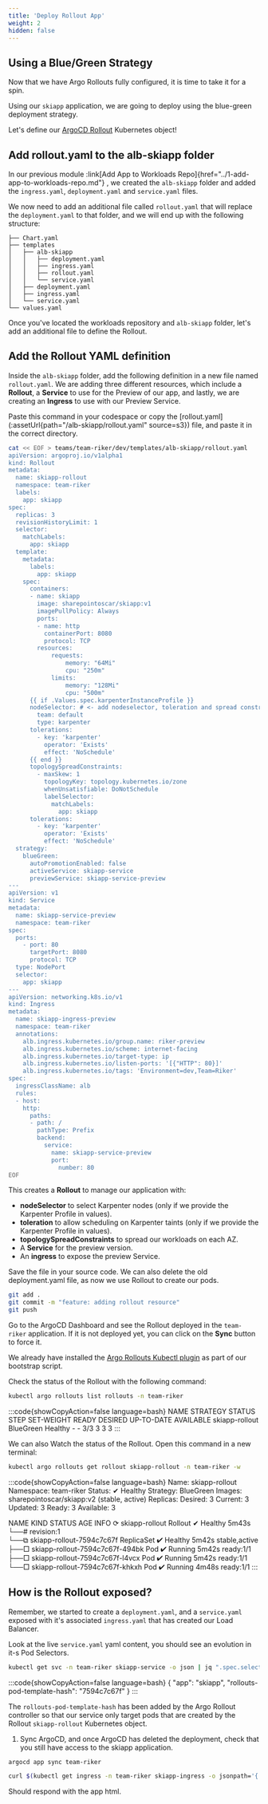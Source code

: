 ```yaml
---
title: 'Deploy Rollout App'
weight: 2
hidden: false
---
```


## Using a Blue/Green Strategy

Now that we have Argo Rollouts fully configured, it is time to take it for a spin.

Using our `skiapp` application, we are going to deploy using the blue-green deployment strategy.

Let's define our [ArgoCD Rollout](https://argo-rollouts.readthedocs.io/en/stable/features/specification/) Kubernetes object!

## Add rollout.yaml to the alb-skiapp folder

In our previous module :link[Add App to Workloads Repo]{href="../1-add-app-to-workloads-repo.md"} , we created the `alb-skiapp` folder and added the `ingress.yaml`, `deployment.yaml` and `service.yaml` files.

We now need to add an additional file called `rollout.yaml` that will replace the `deployment.yaml` to that folder, and we will end up with the following structure:

```
├── Chart.yaml
├── templates
│   ├── alb-skiapp
│   │   ├── deployment.yaml
│   │   ├── ingress.yaml
│   │   ├── rollout.yaml
│   │   └── service.yaml
│   ├── deployment.yaml
│   ├── ingress.yaml
│   └── service.yaml
└── values.yaml
```

Once you've located the workloads repository and `alb-skiapp` folder, let's add an additional file to define the Rollout.

## Add the Rollout YAML definition

Inside the `alb-skiapp` folder, add the following definition in a new file named `rollout.yaml`. We are adding three different resources, which include a **Rollout**, a **Service** to use for the Preview of our app, and lastly, we are creating an **Ingress** to use with our Preview Service.

Paste this command in your codespace or copy the [rollout.yaml](:assetUrl{path="/alb-skiapp/rollout.yaml" source=s3}) file, and paste it in the correct directory.

```bash
cat << EOF > teams/team-riker/dev/templates/alb-skiapp/rollout.yaml
apiVersion: argoproj.io/v1alpha1
kind: Rollout
metadata:
  name: skiapp-rollout
  namespace: team-riker
  labels:
    app: skiapp
spec:
  replicas: 3
  revisionHistoryLimit: 1
  selector:
    matchLabels:
      app: skiapp
  template:
    metadata:
      labels:
        app: skiapp
    spec:
      containers:
      - name: skiapp
        image: sharepointoscar/skiapp:v1
        imagePullPolicy: Always
        ports:
        - name: http
          containerPort: 8080
          protocol: TCP
        resources:
            requests:
                memory: "64Mi"
                cpu: "250m"
            limits:
                memory: "128Mi"
                cpu: "500m"
      {{ if .Values.spec.karpenterInstanceProfile }}
      nodeSelector: # <- add nodeselector, toleration and spread constraitns
        team: default
        type: karpenter
      tolerations:
        - key: 'karpenter'
          operator: 'Exists'
          effect: 'NoSchedule'
      {{ end }}
      topologySpreadConstraints:
        - maxSkew: 1
          topologyKey: topology.kubernetes.io/zone
          whenUnsatisfiable: DoNotSchedule
          labelSelector:
            matchLabels:
              app: skiapp          
      tolerations:
        - key: 'karpenter'
          operator: 'Exists'
          effect: 'NoSchedule'                
  strategy:
    blueGreen:
      autoPromotionEnabled: false
      activeService: skiapp-service
      previewService: skiapp-service-preview
---
apiVersion: v1
kind: Service
metadata:
  name: skiapp-service-preview
  namespace: team-riker
spec:
  ports:
    - port: 80
      targetPort: 8080
      protocol: TCP
  type: NodePort
  selector:
    app: skiapp
---
apiVersion: networking.k8s.io/v1
kind: Ingress
metadata:
  name: skiapp-ingress-preview
  namespace: team-riker
  annotations:
    alb.ingress.kubernetes.io/group.name: riker-preview
    alb.ingress.kubernetes.io/scheme: internet-facing
    alb.ingress.kubernetes.io/target-type: ip
    alb.ingress.kubernetes.io/listen-ports: '[{"HTTP": 80}]'
    alb.ingress.kubernetes.io/tags: 'Environment=dev,Team=Riker'
spec:
  ingressClassName: alb
  rules:
  - host: 
    http:
      paths:
      - path: /
        pathType: Prefix
        backend:
          service:
            name: skiapp-service-preview
            port:
              number: 80
EOF
```

This creates a **Rollout** to manage our application with:
- **nodeSelector** to select Karpenter nodes (only if we provide the Karpenter Profile in values).
- **toleration** to allow scheduling on Karpenter taints (only if we provide the Karpenter Profile in values).
- **topologySpreadConstraints** to spread our workloads on each AZ.
- A **Service** for the preview version.
- An **ingress** to expose the preview Service.

Save the file in your source code.
We can also delete the old deployment.yaml file, as now we use Rollout to create our pods.

```bash
git add .
git commit -m "feature: adding rollout resource"
git push
```

Go to the ArgoCD Dashboard and see the Rollout deployed in the `team-riker` application. If it is not deployed yet, you can click on the **Sync** button to force it.

We already have installed the [Argo Rollouts Kubectl plugin](https://argoproj.github.io/argo-rollouts/installation/#kubectl-plugin-installation) as part of our bootstrap script.

Check the status of the Rollout with the following command:

```bash
kubectl argo rollouts list rollouts -n team-riker
```

:::code{showCopyAction=false language=bash}
NAME            STRATEGY   STATUS        STEP  SET-WEIGHT  READY  DESIRED  UP-TO-DATE  AVAILABLE
skiapp-rollout  BlueGreen  Healthy       -     -           3/3    3        3           3
:::

We can also Watch the status of the Rollout. Open this command in a new terminal:

```bash
kubectl argo rollouts get rollout skiapp-rollout -n team-riker -w
```

:::code{showCopyAction=false language=bash}
Name:            skiapp-rollout
Namespace:       team-riker
Status:          ✔ Healthy
Strategy:        BlueGreen
Images:          sharepointoscar/skiapp:v2 (stable, active)
Replicas:
  Desired:       3
  Current:       3
  Updated:       3
  Ready:         3
  Available:     3

NAME                                        KIND        STATUS     AGE    INFO
⟳ skiapp-rollout                            Rollout     ✔ Healthy  5m43s  
└──# revision:1                                                           
   └──⧉ skiapp-rollout-7594c7c67f           ReplicaSet  ✔ Healthy  5m42s  stable,active
      ├──□ skiapp-rollout-7594c7c67f-494bk  Pod         ✔ Running  5m42s  ready:1/1
      ├──□ skiapp-rollout-7594c7c67f-l4vcx  Pod         ✔ Running  5m42s  ready:1/1
      └──□ skiapp-rollout-7594c7c67f-khkxh  Pod         ✔ Running  4m48s  ready:1/1
:::

## How is the Rollout exposed?

Remember, we started to create a `deployment.yaml`, and a `service.yaml` exposed with it's associated `ingress.yaml` that has created our Load Balancer.

Look at the live `service.yaml` yaml content, you should see an evolution in it-s Pod Selectors.

```bash
kubectl get svc -n team-riker skiapp-service -o json | jq ".spec.selector"
```

:::code{showCopyAction=false language=bash}
{
  "app": "skiapp",
  "rollouts-pod-template-hash": "7594c7c67f"
}
:::

The `rollouts-pod-template-hash` has been added by the Argo Rollout controller so that our service only target pods that are created by the Rollout `skiapp-rollout` Kubernetes object.

1. Sync ArgoCD, and once ArgoCD has deleted the deployment, check that you still have access to the skiapp application.

```bash
argocd app sync team-riker
```

```bash
curl $(kubectl get ingress -n team-riker skiapp-ingress -o jsonpath='{.status.loadBalancer.ingress[0].hostname}')
```

Should respond with the app html.